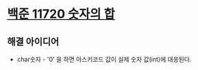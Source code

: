 [백준 11720 숫자의 합](https://www.acmicpc.net/problem/11720)
======================
해결 아이디어
---------------------
- char숫자 - '0' 을 하면 아스키코드 값이 실제 숫자 값(int)에 대응된다.
